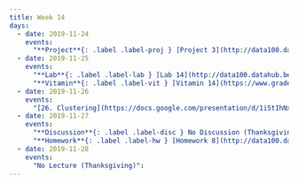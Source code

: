 ```yaml
---
title: Week 14
days:
  - date: 2019-11-24
    events:
      "**Project**{: .label .label-proj } [Project 3](http://data100.datahub.berkeley.edu/hub/user-redirect/git-sync?repo=https://github.com/DS-100/fa19&subPath=proj/proj3/) (due Dec. 8)":
  - date: 2019-11-25
    events:
      "**Lab**{: .label .label-lab } [Lab 14](http://data100.datahub.berkeley.edu/hub/user-redirect/git-sync?repo=https://github.com/DS-100/fa19&subPath=lab/lab14/) ([solutions](http://data100.datahub.berkeley.edu/hub/user-redirect/git-sync?repo=https://github.com/DS-100/fa19&subPath=lab/lab14/lab14-sol.ipynb))":
      "**Vitamin**{: .label .label-vit } [Vitamin 14](https://www.gradescope.com/courses/57158/assignments/303449/) ([solutions](../resources/assets/vitamins/vit14_sol.pdf))":
  - date: 2019-11-26
    events:
      "[26. Clustering](https://docs.google.com/presentation/d/1i5tIhNx50Xu-hxffMubQ_aOCu2tRQNHLrzUyu8GQAkI/edit#slide=id.g756fb96d6d_0_31) ([webcast](https://www.youtube.com/watch?v=cWBA0HgXFgI))":
  - date: 2019-11-27
    events:
      "**Discussion**{: .label .label-disc } No Discussion (Thanksgiving)":
      "**Homework**{: .label .label-hw } [Homework 8](http://data100.datahub.berkeley.edu/hub/user-redirect/git-sync?repo=https://github.com/DS-100/fa19&subPath=hw/hw8/) ([solutions](http://data100.datahub.berkeley.edu/hub/user-redirect/git-sync?repo=https://github.com/DS-100/fa19&subPath=hw/hw8/hw8-sol.ipynb)) (due Dec. 8)":
  - date: 2019-11-28
    events:
      "No Lecture (Thanksgiving)":
---
```

